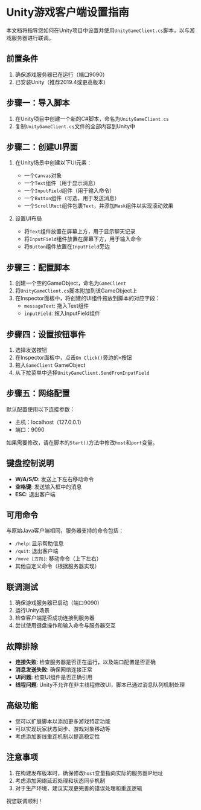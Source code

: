 # Unity游戏客户端设置指南

本文档将指导您如何在Unity项目中设置并使用`UnityGameClient.cs`脚本，以与游戏服务器进行联调。

## 前置条件

1. 确保游戏服务器已在运行（端口9090）
2. 已安装Unity（推荐2019.4或更高版本）

## 步骤一：导入脚本

1. 在Unity项目中创建一个新的C#脚本，命名为`UnityGameClient.cs`
2. 复制`UnityGameClient.cs`文件的全部内容到Unity中

## 步骤二：创建UI界面

1. 在Unity场景中创建以下UI元素：
   - 一个`Canvas`对象
   - 一个`Text`组件（用于显示消息）
   - 一个`InputField`组件（用于输入命令）
   - 一个`Button`组件（可选，用于发送消息）
   - 一个`ScrollRect`组件包裹`Text`，并添加`Mask`组件以实现滚动效果

2. 设置UI布局
   - 将`Text`组件放置在屏幕上方，用于显示聊天记录
   - 将`InputField`组件放置在屏幕下方，用于输入命令
   - 将`Button`组件放置在`InputField`旁边

## 步骤三：配置脚本

1. 创建一个空的GameObject，命名为`GameClient`
2. 将`UnityGameClient.cs`脚本附加到该GameObject上
3. 在Inspector面板中，将创建的UI组件拖放到脚本的对应字段：
   - `messageText`: 拖入Text组件
   - `inputField`: 拖入InputField组件

## 步骤四：设置按钮事件

1. 选择发送按钮
2. 在Inspector面板中，点击`On Click()`旁边的`+`按钮
3. 拖入`GameClient` GameObject
4. 从下拉菜单中选择`UnityGameClient.SendFromInputField`

## 步骤五：网络配置

默认配置使用以下连接参数：
- 主机：localhost（127.0.0.1）
- 端口：9090

如果需要修改，请在脚本的`Start()`方法中修改`host`和`port`变量。

## 键盘控制说明

- **W/A/S/D**: 发送上下左右移动命令
- **空格键**: 发送输入框中的消息
- **ESC**: 退出客户端

## 可用命令

与原始Java客户端相同，服务器支持的命令包括：
- `/help`: 显示帮助信息
- `/quit`: 退出客户端
- `/move [方向]`: 移动命令（上下左右）
- 其他自定义命令（根据服务器实现）

## 联调测试

1. 确保游戏服务器已启动（端口9090）
2. 运行Unity场景
3. 检查客户端是否成功连接到服务器
4. 尝试使用键盘操作和输入命令与服务器交互

## 故障排除

- **连接失败**: 检查服务器是否正在运行，以及端口配置是否正确
- **消息发送失败**: 确保网络连接正常
- **UI问题**: 检查UI组件是否正确引用
- **线程问题**: Unity不允许在非主线程修改UI，脚本已通过消息队列机制处理

## 高级功能

- 您可以扩展脚本以添加更多游戏特定功能
- 可以实现玩家状态同步、游戏对象移动等
- 考虑添加断线重连机制以提高稳定性

## 注意事项

1. 在构建发布版本时，确保修改`host`变量指向实际的服务器IP地址
2. 考虑添加网络延迟处理和状态同步机制
3. 对于生产环境，建议实现更完善的错误处理和重连逻辑

祝您联调顺利！